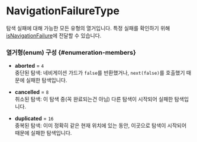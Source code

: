 # NavigationFailureType

탐색 실패에 대해 가능한 모든 유형의 열거입니다.
특정 실패를 확인하기 위해 [isNavigationFailure](../functions/isNavigationFailure.md)에 전달할 수 있습니다.

### 열거형(enum) 구성 {#enumeration-members}

- **aborted** = ``4``<br>
  중단된 탐색: 네비게이션 가드가 `false`를 반환했거나,
  `next(false)`를 호출했기 때문에 실패한 탐색입니다.

- **cancelled** = ``8``<br>
  취소된 탐색:
  이 탐색 중(꼭 완료되는건 아님) 다른 탐색이 시작되어 실패한 탐색입니다.

- **duplicated** = ``16``<br>
  중복된 탐색:
  이미 정확히 같은 현재 위치에 있는 동안,
  이곳으로 탐색이 시작되어 때문에 실패한 탐색입니다.
